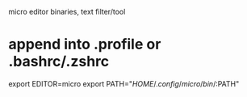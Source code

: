 micro editor binaries, text filter/tool

# append into .profile or .bashrc/.zshrc
export EDITOR=micro
export PATH="$HOME/.config/micro/bin/:$PATH"
